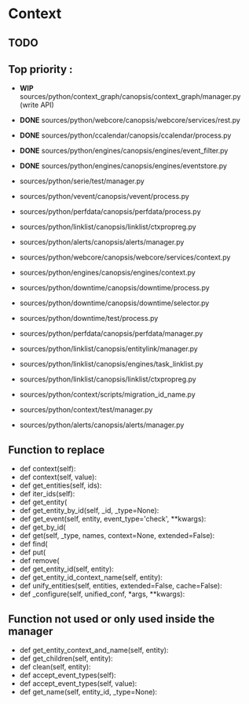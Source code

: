 Context
=======

TODO
----
Top priority :
--------------
  * **WIP**  sources/python/context_graph/canopsis/context_graph/manager.py (write API)
  * **DONE** sources/python/webcore/canopsis/webcore/services/rest.py
  * **DONE** sources/python/ccalendar/canopsis/ccalendar/process.py
  * **DONE** sources/python/engines/canopsis/engines/event_filter.py
  * **DONE** sources/python/engines/canopsis/engines/eventstore.py
  * sources/python/serie/test/manager.py
  * sources/python/vevent/canopsis/vevent/process.py
  * sources/python/perfdata/canopsis/perfdata/process.py
  * sources/python/linklist/canopsis/linklist/ctxpropreg.py

  * sources/python/alerts/canopsis/alerts/manager.py
  * sources/python/webcore/canopsis/webcore/services/context.py
  * sources/python/engines/canopsis/engines/context.py
  * sources/python/downtime/canopsis/downtime/process.py
  * sources/python/downtime/canopsis/downtime/selector.py
  * sources/python/downtime/test/process.py
  * sources/python/perfdata/canopsis/perfdata/manager.py
  * sources/python/linklist/canopsis/entitylink/manager.py
  * sources/python/linklist/canopsis/engines/task_linklist.py
  * sources/python/linklist/canopsis/linklist/ctxpropreg.py
  * sources/python/context/scripts/migration_id_name.py
  * sources/python/context/test/manager.py
  * sources/python/alerts/canopsis/alerts/manager.py

Function to replace
-------------------
  * def context(self):
  * def context(self, value):
  * def get_entities(self, ids):
  * def iter_ids(self):
  * def get_entity(
  * def get_entity_by_id(self, _id, _type=None):
  * def get_event(self, entity, event_type='check', **kwargs):
  * def get_by_id(
  * def get(self, _type, names, context=None, extended=False):
  * def find(
  * def put(
  * def remove(
  * def get_entity_id(self, entity):
  * def get_entity_id_context_name(self, entity):
  * def unify_entities(self, entities, extended=False, cache=False):
  * def _configure(self, unified_conf, *args, **kwargs):


Function not used or only used inside the manager
-------------------------------------------------
  * def get_entity_context_and_name(self, entity):
  * def get_children(self, entity):
  * def clean(self, entity):
  * def accept_event_types(self):
  * def accept_event_types(self, value):
  * def get_name(self, entity_id, _type=None):
